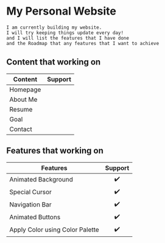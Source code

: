 # My Personal Website

	I am currently building my website.
	I will try keeping things update every day!
	and I will list the features that I have done 
	and the Roadmap that any features that I want to achieve
	
## Content that working on

| Content | Support |
|---|:---:|
| Homepage |  |
| About Me |  |
| Resume |  |
| Goal |  |
| Contact |  |

## Features that working on

| Features | Support |
|---|:---:|
| Animated Background | ✔️ |
| Special Cursor | ✔️ |
| Navigation Bar | ✔️ |
| Animated Buttons | ✔️ |
| Apply Color using Color Palette | ✔️ |
